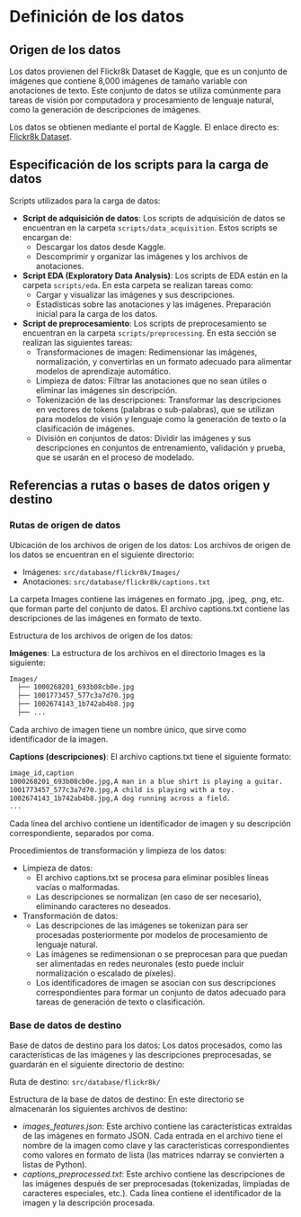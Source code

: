 # Definición de los datos

## Origen de los datos

Los datos provienen del Flickr8k Dataset de Kaggle, que es un conjunto de imágenes que contiene 8,000 imágenes de tamaño variable con anotaciones de texto. Este conjunto de datos se utiliza comúnmente para tareas de visión por computadora y procesamiento de lenguaje natural, como la generación de descripciones de imágenes.

Los datos se obtienen mediante el portal de Kaggle. El enlace directo es: [Flickr8k Dataset](https://www.kaggle.com/datasets/adityajn105/flickr8k).

## Especificación de los scripts para la carga de datos

Scripts utilizados para la carga de datos:

- **Script de adquisición de datos**: Los scripts de adquisición de datos se encuentran en la carpeta ```scripts/data_acquisition```. Estos scripts se encargan de:
  - Descargar los datos desde Kaggle.
  - Descomprimir y organizar las imágenes y los archivos de anotaciones.
- **Script EDA (Exploratory Data Analysis)**: Los scripts de EDA están en la carpeta ```scripts/eda```. En esta carpeta se realizan tareas como:
  - Cargar y visualizar las imágenes y sus descripciones.
  - Estadísticas sobre las anotaciones y las imágenes.
Preparación inicial para la carga de los datos.
- **Script de preprocesamiento**: Los scripts de preprocesamiento se encuentran en la carpeta ```scripts/preprocessing```. En esta sección se realizan las siguientes tareas:
  - Transformaciones de imagen: Redimensionar las imágenes, normalización, y convertirlas en un formato adecuado para alimentar modelos de aprendizaje automático.
  - Limpieza de datos: Filtrar las anotaciones que no sean útiles o eliminar las imágenes sin descripción.
  - Tokenización de las descripciones: Transformar las descripciones en vectores de tokens (palabras o sub-palabras), que se utilizan para modelos de visión y lenguaje como la generación de texto o la clasificación de imágenes.
  - División en conjuntos de datos: Dividir las imágenes y sus descripciones en conjuntos de entrenamiento, validación y prueba, que se usarán en el proceso de modelado.

## Referencias a rutas o bases de datos origen y destino

### Rutas de origen de datos

Ubicación de los archivos de origen de los datos: Los archivos de origen de los datos se encuentran en el siguiente directorio:

- Imágenes: ```src/database/flickr8k/Images/```
- Anotaciones: ```src/database/flickr8k/captions.txt```

La carpeta Images contiene las imágenes en formato .jpg, .jpeg, .png, etc. que forman parte del conjunto de datos. El archivo captions.txt contiene las descripciones de las imágenes en formato de texto.

Estructura de los archivos de origen de los datos:

**Imágenes**: La estructura de los archivos en el directorio Images es la siguiente:

```bash
Images/
  ├── 1000268201_693b08cb0e.jpg
  ├── 1001773457_577c3a7d70.jpg
  ├── 1002674143_1b742ab4b8.jpg
  ├── ...
```

Cada archivo de imagen tiene un nombre único, que sirve como identificador de la imagen.

**Captions (descripciones)**: El archivo captions.txt tiene el siguiente formato:

```bash
image_id,caption
1000268201_693b08cb0e.jpg,A man in a blue shirt is playing a guitar.
1001773457_577c3a7d70.jpg,A child is playing with a toy.
1002674143_1b742ab4b8.jpg,A dog running across a field.
...
```

Cada línea del archivo contiene un identificador de imagen y su descripción correspondiente, separados por coma.

Procedimientos de transformación y limpieza de los datos:

- Limpieza de datos:
  - El archivo captions.txt se procesa para eliminar posibles líneas vacías o malformadas.
  - Las descripciones se normalizan (en caso de ser necesario), eliminando caracteres no deseados.
- Transformación de datos:
  - Las descripciones de las imágenes se tokenizan para ser procesadas posteriormente por modelos de procesamiento de lenguaje natural.
  - Las imágenes se redimensionan o se preprocesan para que puedan ser alimentadas en redes neuronales (esto puede incluir normalización o escalado de píxeles).
  - Los identificadores de imagen se asocian con sus descripciones correspondientes para formar un conjunto de datos adecuado para tareas de generación de texto o clasificación.

### Base de datos de destino

Base de datos de destino para los datos: Los datos procesados, como las características de las imágenes y las descripciones preprocesadas, se guardarán en el siguiente directorio de destino:

Ruta de destino: ```src/database/flickr8k/```

Estructura de la base de datos de destino: En este directorio se almacenarán los siguientes archivos de destino:

- *images_features.json*: Este archivo contiene las características extraídas de las imágenes en formato JSON. Cada entrada en el archivo tiene el nombre de la imagen como clave y las características correspondientes como valores en formato de lista (las matrices ndarray se convierten a listas de Python).
- *captions_preprocessed.txt*: Este archivo contiene las descripciones de las imágenes después de ser preprocesadas (tokenizadas, limpiadas de caracteres especiales, etc.). Cada línea contiene el identificador de la imagen y la descripción procesada.

